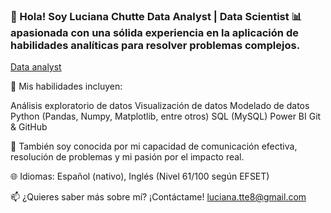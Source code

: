 ### 👋 Hola! Soy Luciana Chutte Data Analyst | Data Scientist 📊 apasionada con una sólida experiencia en la aplicación de habilidades analíticas para resolver problemas complejos.

[Data analyst](https://media.giphy.com/media/v1.Y2lkPTc5MGI3NjExdW5ocjRiOHBia2ZpMXhtNmV3bnpxZXhpNXNubmhzMzEwM2Z5bjlsbyZlcD12MV9pbnRlcm5hbF9naWZfYnlfaWQmY3Q9Zw/h8RDGogSns9wpOJFzR/giphy.gif)



💼 Mis habilidades incluyen:

Análisis exploratorio de datos
Visualización de datos
Modelado de datos
Python (Pandas, Numpy, Matplotlib, entre otros)
SQL (MySQL)
Power BI
Git & GitHub

🌟 También soy conocida por mi capacidad de comunicación efectiva, resolución de problemas y mi pasión por el impacto real.

🌐 Idiomas: Español (nativo), Inglés (Nivel 61/100 según EFSET)

📫 ¿Quieres saber más sobre mí? ¡Contáctame! luciana.tte8@gmail.com


